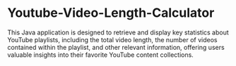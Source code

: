 # Youtube-Video-Length-Calculator

This Java application is designed to retrieve and display key statistics about YouTube playlists, including the total video length, the number of videos contained within the playlist, and other relevant information, offering users valuable insights into their favorite YouTube content collections.
